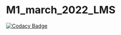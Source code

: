 # M1_march_2022_LMS

[![Codacy Badge](https://api.codacy.com/project/badge/Grade/1ea7e2f1a2fa4a66869550bca975de0b)](https://app.codacy.com/gh/Sachinkudawale/M1_march_2022_LMS?utm_source=github.com&utm_medium=referral&utm_content=Sachinkudawale/M1_march_2022_LMS&utm_campaign=Badge_Grade_Settings)